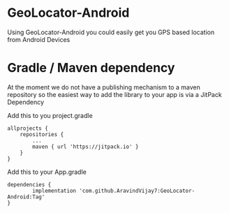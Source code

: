 # GeoLocator-Android
 Using GeoLocator-Android you could easily get you GPS based location from Android Devices
 
 
 
 
# Gradle / Maven dependency
At the moment we do not have a publishing mechanism to a maven repository so the easiest way to add the library to your app is via a JitPack Dependency 

  Add this to you project.gradle

	allprojects {
		repositories {
			...
			maven { url 'https://jitpack.io' }
		}
	}
  
  Add this to your App.gradle
  
  	dependencies {
	        implementation 'com.github.AravindVijay7:GeoLocator-Android:Tag'
	}


